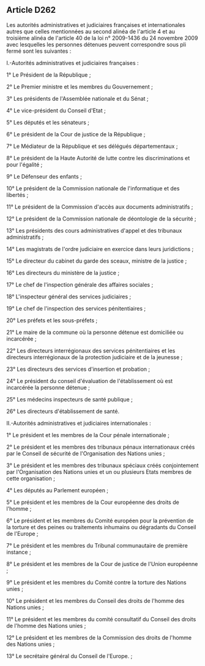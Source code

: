 Article D262
----
Les autorités administratives et judiciaires françaises et internationales
autres que celles mentionnées au second alinéa de l'article 4 et au troisième
alinéa de l'article 40 de la loi n° 2009-1436 du 24 novembre 2009 avec
lesquelles les personnes détenues peuvent correspondre sous pli fermé sont les
suivantes :

I.-Autorités administratives et judiciaires françaises :

1° Le Président de la République ;

2° Le Premier ministre et les membres du Gouvernement ;

3° Les présidents de l'Assemblée nationale et du Sénat ;

4° Le vice-président du Conseil d'Etat ;

5° Les députés et les sénateurs ;

6° Le président de la Cour de justice de la République ;

7° Le Médiateur de la République et ses délégués départementaux ;

8° Le président de la Haute Autorité de lutte contre les discriminations et pour
l'égalité ;

9° Le Défenseur des enfants ;

10° Le président de la Commission nationale de l'informatique et des libertés ;

11° Le président de la Commission d'accès aux documents administratifs ;

12° Le président de la Commission nationale de déontologie de la sécurité ;

13° Les présidents des cours administratives d'appel et des tribunaux
administratifs ;

14° Les magistrats de l'ordre judiciaire en exercice dans leurs juridictions ;

15° Le directeur du cabinet du garde des sceaux, ministre de la justice ;

16° Les directeurs du ministère de la justice ;

17° Le chef de l'inspection générale des affaires sociales ;

18° L'inspecteur général des services judiciaires ;

19° Le chef de l'inspection des services pénitentiaires ;

20° Les préfets et les sous-préfets ;

21° Le maire de la commune où la personne détenue est domiciliée ou incarcérée ;

22° Les directeurs interrégionaux des services pénitentiaires et les directeurs
interrégionaux de la protection judiciaire et de la jeunesse ;

23° Les directeurs des services d'insertion et probation ;

24° Le président du conseil d'évaluation de l'établissement où est incarcérée la
personne détenue ;

25° Les médecins inspecteurs de santé publique ;

26° Les directeurs d'établissement de santé.

II.-Autorités administratives et judiciaires internationales :

1° Le président et les membres de la Cour pénale internationale ;

2° Le président et les membres des tribunaux pénaux internationaux créés par le
Conseil de sécurité de l'Organisation des Nations unies ;

3° Le président et les membres des tribunaux spéciaux créés conjointement par
l'Organisation des Nations unies et un ou plusieurs Etats membres de cette
organisation ;

4° Les députés au Parlement européen ;

5° Le président et les membres de la Cour européenne des droits de l'homme ;

6° Le président et les membres du Comité européen pour la prévention de la
torture et des peines ou traitements inhumains ou dégradants du Conseil de
l'Europe ;

7° Le président et les membres du Tribunal communautaire de première instance ;

8° Le président et les membres de la Cour de justice de l'Union européenne ;

9° Le président et les membres du Comité contre la torture des Nations unies ;

10° Le président et les membres du Conseil des droits de l'homme des Nations
unies ;

11° Le président et les membres du comité consultatif du Conseil des droits de
l'homme des Nations unies ;

12° Le président et les membres de la Commission des droits de l'homme des
Nations unies ;

13° Le secrétaire général du Conseil de l'Europe. ;
